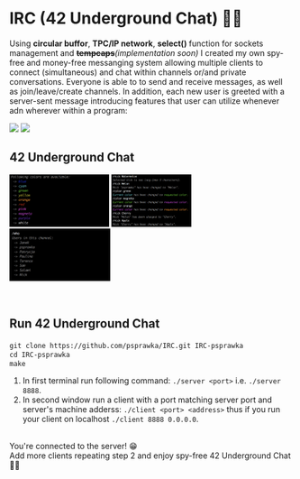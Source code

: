 # IRC (42 Underground Chat) 🙊🙉

Using **circular buffor**, **TPC/IP network**, **select()** function for sockets management and **~~tempcaps~~**_(implementation soon)_ I created my own spy-free and money-free messanging system allowing multiple clients to connect (simultaneous) and chat within channels or/and private conversations. Everyone is able to to send and receive messages, as well as join/leave/create channels. In addition, each new user is greeted with a server-sent message introducing features that user can utilize whenever adn wherever within a program:

![](src="imgs/irc1.png")
![](src="imgs/irc2.png")
</br>

## 42 Underground Chat

<p float="left">
  <img src="imgs/command1.png" width="35.1%"/>
  <img src="imgs/command3.png" width="28.3%"/>
  <img src="imgs/command2.png" width="35.6%"/>
  
</p>
</br>

## Run 42 Underground Chat
```
git clone https://github.com/psprawka/IRC.git IRC-psprawka
cd IRC-psprawka
make 
```
1. In first terminal run following command:
```./server <port>``` i.e. ```./server 8888```.
2. In second window run a client with a port matching server port and server's machine adderss:
```./client <port> <address>``` thus if you run your client on localhost ```./client 8888 0.0.0.0```.
</br>
You're connected to the server! 😁
</br>
Add more clients repeating step 2 and enjoy spy-free 42 Underground Chat 🤫😎 
